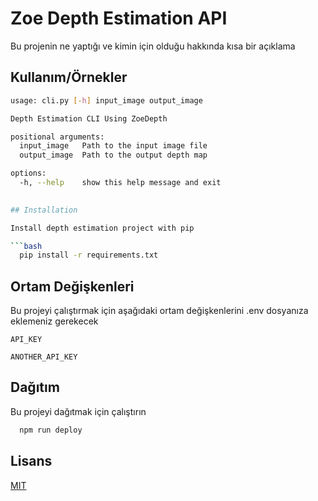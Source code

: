 
# Zoe Depth Estimation API

Bu projenin ne yaptığı ve kimin için olduğu hakkında kısa bir açıklama


## Kullanım/Örnekler

```bash
usage: cli.py [-h] input_image output_image

Depth Estimation CLI Using ZoeDepth

positional arguments:
  input_image   Path to the input image file
  output_image  Path to the output depth map

options:
  -h, --help    show this help message and exit

  
## Installation 

Install depth estimation project with pip

```bash 
  pip install -r requirements.txt
```
    
## Ortam Değişkenleri

Bu projeyi çalıştırmak için aşağıdaki ortam değişkenlerini .env dosyanıza eklemeniz gerekecek

`API_KEY`

`ANOTHER_API_KEY`

  
## Dağıtım

Bu projeyi dağıtmak için çalıştırın

```bash
  npm run deploy
```

  
## Lisans

[MIT](https://choosealicense.com/licenses/mit/)

  